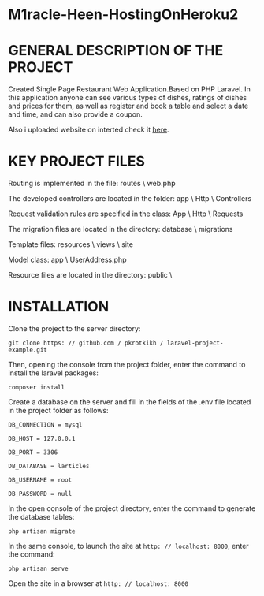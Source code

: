 # M1racle-Heen-HostingOnHeroku2
# GENERAL DESCRIPTION OF THE PROJECT

Created Single Page Restaurant Web Application.Based on PHP Laravel.
In this application anyone can see various types of dishes, ratings of dishes and prices for them, as well as register and book a table and select a date and time, and can also provide a coupon.

Also i uploaded website on interted check it [here](https://projectonheroku.herokuapp.com/hello.html).

# KEY PROJECT FILES

Routing is implemented in the file: routes \ web.php

The developed controllers are located in the folder: app \ Http \ Controllers


Request validation rules are specified in the class: App \ Http \ Requests 

The migration files are located in the directory: database \ migrations

Template files: resources \ views \ site

Model class: app \ UserAddress.php

Resource files are located in the directory: public \
# INSTALLATION

Clone the project to the server directory:

`git clone https: // github.com / pkrotkikh / laravel-project-example.git`

Then, opening the console from the project folder, enter the command to install the laravel packages:

`composer install`

Create a database on the server and fill in the fields of the .env file located in the project folder as follows:

`DB_CONNECTION = mysql`

`DB_HOST = 127.0.0.1`

`DB_PORT = 3306`

`DB_DATABASE = larticles`

`DB_USERNAME = root`

`DB_PASSWORD = null`

In the open console of the project directory, enter the command to generate the database tables:

`php artisan migrate`

In the same console, to launch the site at `http: // localhost: 8000`, enter the command:

`php artisan serve`

Open the site in a browser at `http: // localhost: 8000`
